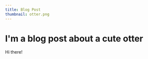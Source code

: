 ```yaml
---
title: Blog Post
thumbnail: otter.png
---
```


<!-- ![](./otter.png) -->

# I'm a blog post about a cute otter

Hi there!
